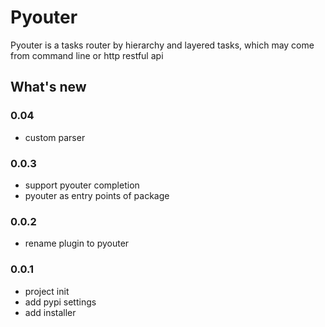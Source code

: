 # Pyouter
Pyouter is a tasks router by  hierarchy and layered tasks, which may come from command line or http restful api

## What's new

### 0.04
 - custom parser 

### 0.0.3
 - support pyouter completion
 - pyouter as entry points of package

### 0.0.2

 - rename plugin to pyouter

### 0.0.1

 - project init
 - add pypi settings
 - add installer